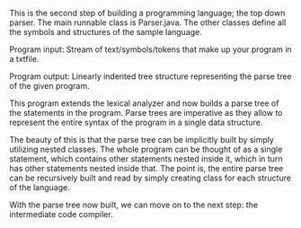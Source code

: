 This is the second step of building a programming language; the top down parser. The main runnable class is Parser.java. The other classes define all the symbols and structures of the sample language.

Program input: Stream of text/symbols/tokens that make up your program in a txtfile.

Program output: Linearly indented tree structure representing the parse tree of the given program.

This program extends the lexical analyzer and now builds a parse tree of the statements in the program. Parse trees are imperative as they allow to represent the entire syntax of the program in a single data structure.

The beauty of this is that the parse tree can be implicitly built by simply utilizing nested classes. The whole program can be thought of as a single statement, which contains other statements nested inside it, which in turn has other statements nested inside that. The point is, the entire parse tree can be recursively built and read by simply creating class for each structure of the language.

With the parse tree now built, we can move on to the next step: the intermediate code compiler.
